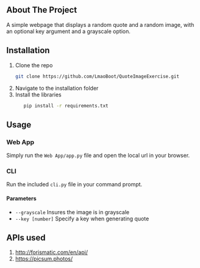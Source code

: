 ## About The Project
A simple webpage that displays a random quote and a random image, with an optional key argument and a grayscale option.

## Installation
1. Clone the repo
   ```sh
   git clone https://github.com/LmaoBoot/QuoteImageExercise.git
   ```
2. Navigate to the installation folder
3. Install the libraries
   ```sh
      pip install -r requirements.txt
   ``` 
## Usage
### Web App
Simply run the `Web App/app.py` file and open the local url in your browser.

### CLI
Run the included `cli.py` file in your command prompt.
#### Parameters
* `--grayscale` Insures the image is in grayscale
* `--key [number]` Specify a key when generating quote

## APIs used
1. http://forismatic.com/en/api/
2. https://picsum.photos/
